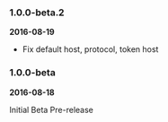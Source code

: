 ### 1.0.0-beta.2
**2016-08-19**

* Fix default host, protocol, token host

### 1.0.0-beta
**2016-08-18**

Initial Beta Pre-release
